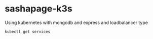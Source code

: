 # sashapage-k3s

Using kubernetes with mongodb and express and loadbalancer type

```
kubectl get services
```
